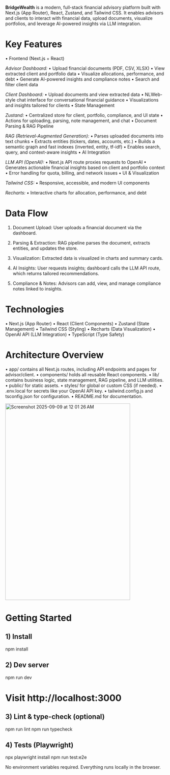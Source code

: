 **BridgeWealth** is a modern, full-stack financial advisory platform built with Next.js (App Router), React, Zustand, and Tailwind CSS. 
It enables advisors and clients to interact with financial data, upload documents, visualize portfolios, and leverage AI-powered insights via LLM integration.


# **Key Features**

•	Frontend (Next.js + React)

*Advisor Dashboard:*
•	Upload financial documents (PDF, CSV, XLSX)
•	View extracted client and portfolio data
•	Visualize allocations, performance, and debt
•	Generate AI-powered insights and compliance notes
•	Search and filter client data

*Client Dashboard:*
•	Upload documents and view extracted data
•	NLWeb-style chat interface for conversational financial guidance
•	Visualizations and insights tailored for clients
•	State Management

*Zustand:*
•	Centralized store for client, portfolio, compliance, and UI state
•	Actions for uploading, parsing, note management, and chat
•	Document Parsing & RAG Pipeline

*RAG (Retrieval-Augmented Generation):*
•	Parses uploaded documents into text chunks
•	Extracts entities (tickers, dates, accounts, etc.)
•	Builds a semantic graph and fast indexes (inverted, entity, tf-idf)
•	Enables search, query, and context-aware insights
•	AI Integration

*LLM API (OpenAI):*
•	Next.js API route proxies requests to OpenAI
•	Generates actionable financial insights based on client and portfolio context
•	Error handling for quota, billing, and network issues
•	UI & Visualization

*Tailwind CSS:*
•	Responsive, accessible, and modern UI components

*Recharts:*
•	Interactive charts for allocation, performance, and debt

# **Data Flow**

1.	Document Upload:
User uploads a financial document via the dashboard.

2.	Parsing & Extraction:
RAG pipeline parses the document, extracts entities, and updates the store.

3.	Visualization:
Extracted data is visualized in charts and summary cards.

4.	AI Insights:
User requests insights; dashboard calls the LLM API route, which returns tailored recommendations.

5.	Compliance & Notes:
Advisors can add, view, and manage compliance notes linked to insights.

# **Technologies**

•	Next.js (App Router)
•	React (Client Components)
•	Zustand (State Management)
•	Tailwind CSS (Styling)
•	Recharts (Data Visualization)
•	OpenAI API (LLM Integration)
•	TypeScript (Type Safety)

# **Architecture Overview**

•	app/ contains all Next.js routes, including API endpoints and pages for advisor/client.
•	components/ holds all reusable React components.
•	lib/ contains business logic, state management, RAG pipeline, and LLM utilities.
•	public/ for static assets.
•	styles/ for global or custom CSS (if needed).
•	.env.local for secrets like your OpenAI API key.
•	tailwind.config.js and tsconfig.json for configuration.
•	README.md for documentation.

<img width="392" height="616" alt="Screenshot 2025-09-09 at 12 01 26 AM" src="https://github.com/user-attachments/assets/3698d434-2209-4026-8316-8644ae8d0575" />



# **Getting Started**

## 1) Install
npm install

## 2) Dev server
npm run dev
# Visit http://localhost:3000

## 3) Lint & type-check (optional)
npm run lint
npm run typecheck

## 4) Tests (Playwright)
npx playwright install
npm run test:e2e


No environment variables required. Everything runs locally in the browser.
